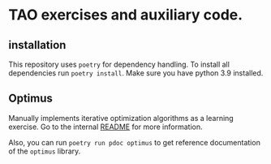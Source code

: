 # TAO exercises and auxiliary code.

## installation

This repository uses `poetry` for dependency handling. To install all dependencies run `poetry install`. Make sure you have python 3.9 installed.

## Optimus

Manually implements iterative optimization algorithms as a learning exercise. Go to the internal [README](/optimus/README.md) for more information.

Also, you can run `poetry run pdoc optimus` to get reference documentation of the `optimus` library.

